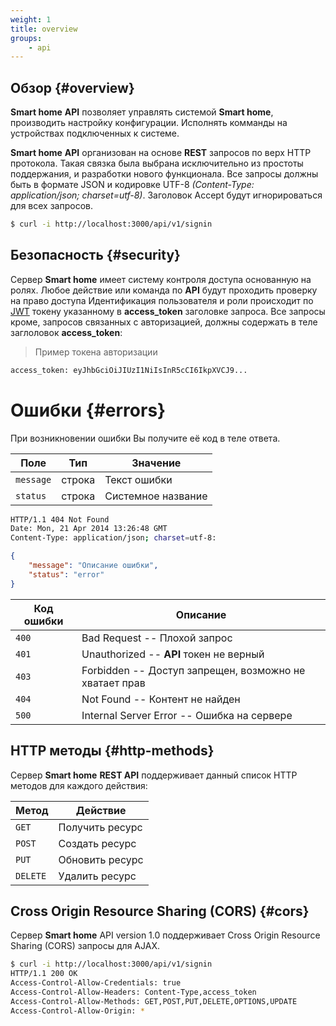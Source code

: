 ```yaml
---
weight: 1
title: overview
groups:
    - api
---
```


## Обзор {#overview}

**Smart home** **API** позволяет управлять системой **Smart home**, производить настройку конфигурации. Исполнять комманды на устройствах подключенных к системе.

**Smart home** **API** организован на основе **REST** запросов по верх HTTP протокола. 
Такая связка была выбрана исключительно из простоты поддержания, и разработки нового функционала. 
Все запросы должны быть в формате JSON и кодировке UTF-8 *(Content-Type: application/json; charset=utf-8)*. 
Заголовок Accept будут игнорироваться для всех запросов.

```bash
$ curl -i http://localhost:3000/api/v1/signin
```

## Безопасность {#security}

Сервер **Smart home** имеет систему контроля доступа основанную на ролях. Любое действие или команда по **API** будут проходить проверку на право доступа
Идентификация пользователя и роли происходит по [JWT](https://jwt.io) токену указанному в **access_token** заголовке запроса.
Все запросы кроме, запросов связанных с авторизацией, должны содержать в теле заглоловок **access_token**:

> Пример токена авторизации

```bash
access_token: eyJhbGciOiJIUzI1NiIsInR5cCI6IkpXVCJ9...
```

# Ошибки {#errors}

При возникновении ошибки Вы получите её код в теле ответа. 

Поле | Тип | Значение
-----|-----|---------
`message` | строка | Текст ошибки
`status` | строка | Системное название

                                                                                                                                                                                                           
```bash
HTTP/1.1 404 Not Found
Date: Mon, 21 Apr 2014 13:26:48 GMT
Content-Type: application/json; charset=utf-8:
```

```json
{
    "message": "Описание ошибки",
    "status": "error"
}
```

Код ошибки | Описание                                                                                                                                                                                      
---------- | -------                                                                                                                                                                                       
`400` | Bad Request -- Плохой запрос                                                                                                                                                                       
`401` | Unauthorized -- **API** токен не верный                                                                                                                                                            
`403` | Forbidden -- Доступ запрещен, возможно не хватает прав                                                                                                                                             
`404` | Not Found -- Контент не найден                                                                                                                                                                     
`500` | Internal Server Error -- Ошибка на сервере                                                                                                                                                         
                                                                                                                                                                                                           
## HTTP методы {#http-methods}

Сервер **Smart home** **REST API** поддерживает данный список HTTP методов для каждого действия:

Метод | Действие
------|---------
`GET`| Получить ресурс
`POST`| Создать ресурс
`PUT`| Обновить ресурс
`DELETE`| Удалить ресурс

## Cross Origin Resource Sharing (CORS) {#cors}

Сервер **Smart home** API version 1.0 поддерживает Cross Origin Resource Sharing (CORS) запросы для AJAX.

```bash
$ curl -i http://localhost:3000/api/v1/signin
HTTP/1.1 200 OK
Access-Control-Allow-Credentials: true
Access-Control-Allow-Headers: Content-Type,access_token
Access-Control-Allow-Methods: GET,POST,PUT,DELETE,OPTIONS,UPDATE
Access-Control-Allow-Origin: *
```
